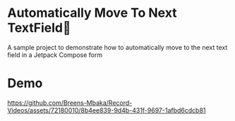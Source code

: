 # Automatically Move To Next TextField🎥
A sample project to demonstrate how to automatically move to the next text field in a Jetpack Compose form

# Demo
https://github.com/Breens-Mbaka/Record-Videos/assets/72180010/8b4ee839-9d4b-431f-9697-1afbd6cdcb81